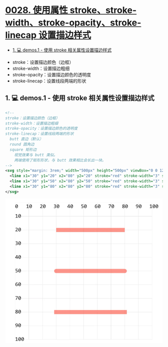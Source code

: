 # [0028. 使用属性 stroke、stroke-width、stroke-opacity、stroke-linecap 设置描边样式](https://github.com/Tdahuyou/svg/tree/main/0028.%20%E4%BD%BF%E7%94%A8%E5%B1%9E%E6%80%A7%20stroke%E3%80%81stroke-width%E3%80%81stroke-opacity%E3%80%81stroke-linecap%20%E8%AE%BE%E7%BD%AE%E6%8F%8F%E8%BE%B9%E6%A0%B7%E5%BC%8F)

<!-- region:toc -->
- [1. 💻 demos.1 - 使用 stroke 相关属性设置描边样式](#1--demos1---使用-stroke-相关属性设置描边样式)
<!-- endregion:toc -->
- stroke：设置描边颜色（边框）
- stroke-width：设置描边粗细
- stroke-opacity：设置描边颜色的透明度
- stroke-linecap：设置线段两端的形状

## 1. 💻 demos.1 - 使用 stroke 相关属性设置描边样式

```xml
<!--
stroke：设置描边颜色（边框）
stroke-width：设置描边粗细
stroke-opacity：设置描边颜色的透明度
stroke-linecap：设置线段两端的形状
  butt 直边（默认）
  round 圆角边
  square 矩形边
    视觉效果与 butt 类似。
    两端使用了矩形形状，与 butt 效果相比会长出一块。
-->
<svg style="margin: 3rem;" width="500px" height="500px" viewBox="0 0 120 120" xmlns="http://www.w3.org/2000/svg">
  <line x1="30" y1="20" x2="80" y2="20" stroke="red" stroke-width="3" stroke-opacity=".5" stroke-linecap="butt" />
  <line x1="30" y1="50" x2="80" y2="50" stroke="red" stroke-width="3" stroke-opacity=".5" stroke-linecap="round" />
  <line x1="30" y1="80" x2="80" y2="80" stroke="red" stroke-width="3" stroke-opacity=".5" stroke-linecap="square" />
</svg>
```

![](assets/2024-12-10-11-05-57.png)
